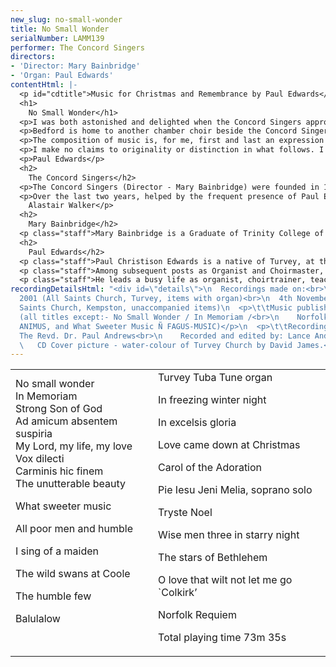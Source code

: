 ```yaml
---
new_slug: no-small-wonder
title: No Small Wonder
serialNumber: LAMM139
performer: The Concord Singers
directors:
- 'Director: Mary Bainbridge'
- 'Organ: Paul Edwards'
contentHtml: |-
  <p id="cdtitle">Music for Christmas and Remembrance by Paul Edwards</p>
  <h1>
    No Small Wonder</h1>
  <p>I was both astonished and delighted when the Concord Singers approached me with the proposal that they should make a CD of my music. Now that this has come to pass, I feel also a great sense of privilege, for there are many composers whose music I admire much more than my own who have not been so fortunate as to have an entire recording devoted to their compositions. My warmest thanks go to all members of Concord for the considerable amount of time and care they have put in to this project.</p>
  <p>Bedford is home to another chamber choir beside the Concord Singers: this is Cantamus, in which I sing second bass and which I have occasionally had the pleasure of conducting. As will become apparent from the notes which follow, Cantamus has played a very important part in my choral music, and its founder (and conductor for at least the first twelve years), Paul Andrews (who is now an Anglican priest) was kind enough to act as producer during the Concord recording sessions.</p>
  <p>The composition of music is, for me, first and last an expression of emotion. It does not matter particularly if the emotions felt by the listener (or the performer) are not the same as those which gave rise to the music’s creation : the main thing which matters is that the music moves those who hear and those who sing or play, and expresses feelings which cannot be expressed otherwise. I believe that music without human or spiritual feeling has no point whatsoever. However, it has to be said that often the most moving music of all is that which is understated and restrained, rather than melodramatic, sprawling or histrionic.</p>
  <p>I make no claims to originality or distinction in what follows. I have only ever written music when I have had an inner compulsion to do so, and (in Holst’s immortal words) the not writing of it would have become a positive nuisance to me! All I can say is that I mean it and feel it with every fibre of myself, and if it says something to the listener and performer then the labours of composition will not have been in vain.</p>
  <p>Paul Edwards</p>
  <h2>
    The Concord Singers</h2>
  <p>The Concord Singers (Director - Mary Bainbridge) were founded in 1979 by Mary, and have a large and varied repertory of sacred and secular works, both accompanied and unaccompanied. They have always sung unconducted, led from within by their director. The group started as an octet composed of staff and students of Bedford College of Higher Education where Mary was a Lecturer in Singing and Pianoforte. At first, the repertoire was a mixture of church music, madrigals, folk-songs and a variety of music arranged for them by Vic Bainbridge, who was Principal Lecturer in Music at the College. As the years went by, however, encouraged by Mary’s enthusiasm and expertise, the group’s numbers increased, its repertoire widened to include many kinds of music from the last five centuries, and it has performed in a variety of venues in Bedfordshire and beyond.</p>
  <p>Over the last two years, helped by the frequent presence of Paul Edwards and his infectious pleasure at hearing his music performed (often for the first time) Concord has developed a great liking and admiration for it, culminating in the preparation for and the recording of this CD which covers a representative range of his accompanied and unaccompanied pieces for Christmas and Remembrance. This has given the Singers an additional focus to their work; and it is hoped that the CD will enable a wider audience to share the results of the collaboration.<br>
    Alastair Walker</p>
  <h2>
    Mary Bainbridge</h2>
  <p class="staff">Mary Bainbridge is a Graduate of Trinity College of Music, London. She spent a number of years as a professional chorister at St. Mark’s Church, North Audley Street and St. Martin’s-in-the-Fields in London. At Trinity College, she studied singing with Gwendolyn Hanson and, later, with Henry Cummings, Head of Faculty of Singing at the Royal Academy of Music. She obtained her Fellowship in Solo Singing in 1970. Despite a busy career in school music teaching, she has always reserved time to pursue her love of singing, both as a teacher and a performer.</p>
  <h2>
    Paul Edwards</h2>
  <p class="staff">Paul Christison Edwards is a native of Turvey, at the north-west edge of Bedfordshire. At the age of nine, he went to St. Paul’s Cathedral as a Chorister, where he sang over four and a half years, later spending a similar span of time as a Lay Clerk in the Choir of Peterborough Cathedral.</p>
  <p class="staff">Among subsequent posts as Organist and Choirmaster, Paul has worked at Weston Favell (Northampton) (1987-1992), St. Paul’s Bedford (1992-1999) and now All Saints, Kempston. In 1980, he gained the Diploma of A.R.C.O., with the Sowerbutts and Durrant Prizes for paperwork, and the L.R.S.M. in Music Theory (1991), followed by the L.T.C.L. for composition in 1992.</p>
  <p class="staff">He leads a busy life as organist, choirtrainer, teacher of piano and theory, accompanist, and choral singer. He has been an Examiner for the Royal School of Church Music Dean’s and Bishop’s Awards in the Diocese of Peterborough since 1994, and has made a series of recordings of the historic church organs of North Bedfordshire over the past five years or so (produced by Lammas Records). Another recent project has been the transcribing and editing of six volumes of 18th Century English Organ Music, now published by ANIMUS. He has now passed the 400 mark in the list of “Op.Nos.”, albeit that these are mainly short works. His output is mainly church music (including around 150 hymn-tunes); but in addition to the anthems, services, and carols, he has composed many songs for voice and piano, organ voluntaries, and small piano pieces.</p>
recordingDetailsHtml: "<div id=\"details\">\n  Recordings made on:<br>\n  7th May
  2001 (All Saints Church, Turvey, items with organ)<br>\n  4th November 2001 (All
  Saints Church, Kempston, unaccompanied items)\n  <p>\t\tMusic published by OECUMUSE
  (all titles except:- No Small Wonder / In Memoriam /<br>\n    Norfolk Requiem -
  ANIMUS, and What Sweeter Music Ñ FAGUS-MUSIC)</p>\n  <p>\t\tRecording sessions producer:
  The Revd. Dr. Paul Andrews<br>\n    Recorded and edited by: Lance Andrews<br>\n
  \   CD Cover picture - water-colour of Turvey Church by David James.</p>\n</div>"
---
```


<table class="tracktable">
  <tbody>
    <tr>
      <td class="column1">
        No small wonder<br>
        In Memoriam<br>
        Strong Son of God<br>
        Ad amicum absentem suspiria<br>
        My Lord, my life, my love<br>
        Vox dilecti<br>
        Carminis hic finem<br>
        The unutterable beauty
        <p>What sweeter music</p>
        <p>All poor men and humble</p>
        <p>I sing of a maiden</p>
        <p>The wild swans at Coole</p>
        <p>The humble few</p>
        <p>Balulalow<br>
           </p>
      </td>
      <td class="column2">
        Turvey Tuba Tune organ
        <p>In freezing winter night</p>
        <p>In excelsis gloria</p>
        <p>Love came down at Christmas</p>
        <p>Carol of the Adoration</p>
        <p>Pie Iesu Jeni Melia, soprano solo</p>
        <p>Tryste Noel</p>
        <p>Wise men three in starry night</p>
        <p>The stars of Bethlehem</p>
        <p>O love that wilt not let me go `Colkirk’</p>
        <p>Norfolk Requiem</p>
        <p>						<span id="playingtime">Total playing time 73m 35s</span></p>
      </td>
    </tr>
  </tbody>
</table>
